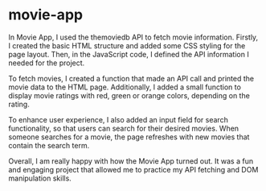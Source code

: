 # movie-app
In Movie App, I used the themoviedb API to fetch movie information. Firstly, I created the basic HTML structure and added some CSS styling for the page layout. Then, in the JavaScript code, I defined the API information I needed for the project.

To fetch movies, I created a function that made an API call and printed the movie data to the HTML page. Additionally, I added a small function to display movie ratings with red, green or orange colors, depending on the rating.

To enhance user experience, I also added an input field for search functionality, so that users can search for their desired movies. When someone searches for a movie, the page refreshes with new movies that contain the search term.

Overall, I am really happy with how the Movie App turned out. It was a fun and engaging project that allowed me to practice my API fetching and DOM manipulation skills.
